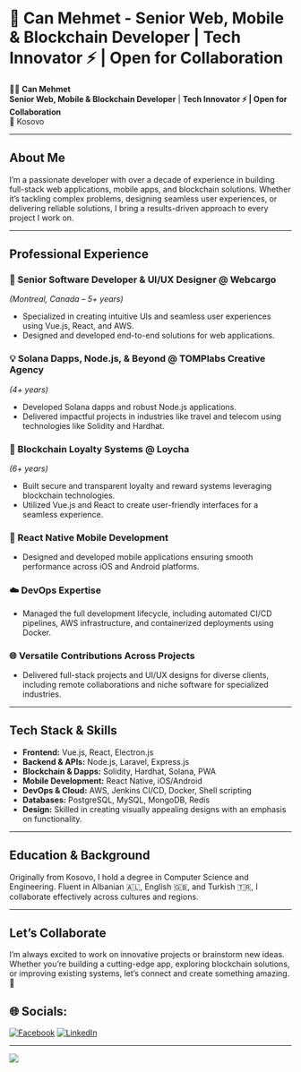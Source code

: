 # 💫 Can Mehmet - Senior Web, Mobile & Blockchain Developer | Tech Innovator ⚡ | Open for Collaboration

👨‍💻 **Can Mehmet**  
**Senior Web, Mobile & Blockchain Developer** | **Tech Innovator ⚡ | Open for Collaboration**  
📍 Kosovo  

---

## About Me  
I’m a passionate developer with over a decade of experience in building full-stack web applications, mobile apps, and blockchain solutions. Whether it’s tackling complex problems, designing seamless user experiences, or delivering reliable solutions, I bring a results-driven approach to every project I work on.

---

## Professional Experience  

### 🎨 Senior Software Developer & UI/UX Designer @ Webcargo  
*(Montreal, Canada – 5+ years)*  
- Specialized in creating intuitive UIs and seamless user experiences using Vue.js, React, and AWS.  
- Designed and developed end-to-end solutions for web applications.  

### 💡 Solana Dapps, Node.js, & Beyond @ TOMPlabs Creative Agency  
*(4+ years)*  
- Developed Solana dapps and robust Node.js applications.  
- Delivered impactful projects in industries like travel and telecom using technologies like Solidity and Hardhat.  

### 🚀 Blockchain Loyalty Systems @ Loycha  
*(6+ years)*  
- Built secure and transparent loyalty and reward systems leveraging blockchain technologies.  
- Utilized Vue.js and React to create user-friendly interfaces for a seamless experience.  

### 📱 React Native Mobile Development  
- Designed and developed mobile applications ensuring smooth performance across iOS and Android platforms.  

### ☁️ DevOps Expertise  
- Managed the full development lifecycle, including automated CI/CD pipelines, AWS infrastructure, and containerized deployments using Docker.  

### 🌐 Versatile Contributions Across Projects  
- Delivered full-stack projects and UI/UX designs for diverse clients, including remote collaborations and niche software for specialized industries.  

---

## Tech Stack & Skills  

- **Frontend:** Vue.js, React, Electron.js  
- **Backend & APIs:** Node.js, Laravel, Express.js  
- **Blockchain & Dapps:** Solidity, Hardhat, Solana, PWA  
- **Mobile Development:** React Native, iOS/Android  
- **DevOps & Cloud:** AWS, Jenkins CI/CD, Docker, Shell scripting  
- **Databases:** PostgreSQL, MySQL, MongoDB, Redis  
- **Design:** Skilled in creating visually appealing designs with an emphasis on functionality.  

---

## Education & Background  
Originally from Kosovo, I hold a degree in Computer Science and Engineering. Fluent in Albanian 🇦🇱, English 🇬🇧, and Turkish 🇹🇷, I collaborate effectively across cultures and regions.  

---

## Let’s Collaborate  
I’m always excited to work on innovative projects or brainstorm new ideas. Whether you’re building a cutting-edge app, exploring blockchain solutions, or improving existing systems, let’s connect and create something amazing. 🚀  


## 🌐 Socials:
[![Facebook](https://img.shields.io/badge/Facebook-%231877F2.svg?logo=Facebook&logoColor=white)](https://facebook.com/can.s.mehmet) [![LinkedIn](https://img.shields.io/badge/LinkedIn-%230077B5.svg?logo=linkedin&logoColor=white)](https://linkedin.com/in/cmehmet) 


---
[![](https://visitcount.itsvg.in/api?id=canmehmetjs&icon=0&color=0)](https://visitcount.itsvg.in)
